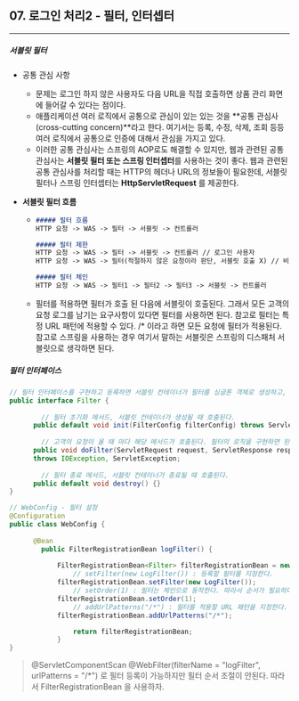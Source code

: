 ## 07. 로그인 처리2 - 필터, 인터셉터

----

##### 서블릿 필터

- 공통 관심 사항

  - 문제는 로그인 하지 않은 사용자도 다음 URL을 직접 호출하면 상품 관리 화면에 들어갈 수 있다는 점이다.
  - 애플리케이션 여러 로직에서 공통으로 관심이 있는 있는 것을 **공통 관심사(cross-cutting concern)**라고 한다. 
    여기서는 등록, 수정, 삭제, 조회 등등 여러 로직에서 공통으로 인증에 대해서 관심을 가지고 있다.
  - 이러한 공통 관심사는 스프링의 AOP로도 해결할 수 있지만, 
    웹과 관련된 공통 관심사는 **서블릿 필터 또는 스프링 인터셉터**를 사용하는 것이 좋다.
    웹과 관련된 공통 관심사를 처리할 때는 HTTP의 헤더나 URL의 정보들이 필요한데, 
    서블릿 필터나 스프링 인터셉터는 **HttpServletRequest** 를 제공한다.

- **서블릿 필터 흐름**

  - ```markdown
    ##### 필터 흐름
    HTTP 요청 -> WAS -> 필터 -> 서블릿 -> 컨트롤러
    
    ##### 필터 제한
    HTTP 요청 -> WAS -> 필터 -> 서블릿 -> 컨트롤러 // 로그인 사용자
    HTTP 요청 -> WAS -> 필터(적절하지 않은 요청이라 판단, 서블릿 호출 X) // 비 로그인 사용자
    
    ##### 필터 체인
    HTTP 요청 -> WAS -> 필터1 -> 필터2 -> 필터3 -> 서블릿 -> 컨트롤러
    ```

  - 필터를 적용하면 필터가 호출 된 다음에 서블릿이 호출된다. 
    그래서 모든 고객의 요청 로그를 남기는 요구사항이 있다면 필터를 사용하면 된다. 
    참고로 필터는 특정 URL 패턴에 적용할 수 있다. /* 이라고 하면 모든 요청에 필터가 적용된다.
    참고로 스프링을 사용하는 경우 여기서 말하는 서블릿은 스프링의 디스패처 서블릿으로 생각하면 된다.



##### 필터 인터페이스

```java
// 필터 인터페이스를 구현하고 등록하면 서블릿 컨테이너가 필터를 싱글톤 객체로 생성하고, 관리한다.
public interface Filter {
  
  		// 필터 초기화 메서드, 서블릿 컨테이너가 생성될 때 호출된다.
      public default void init(FilterConfig filterConfig) throws ServletException{}
      
  		// 고객의 요청이 올 때 마다 해당 메서드가 호출된다. 필터의 로직을 구현하면 된다.
      public void doFilter(ServletRequest request, ServletResponse response, FilterChain chain) 
      throws IOException, ServletException;
              
  		// 필터 종료 메서드, 서블릿 컨테이너가 종료될 때 호출된다.
      public default void destroy() {}
}
```

```java
// WebConfig - 필터 설정
@Configuration
public class WebConfig {
 
      @Bean
  		public FilterRegistrationBean logFilter() {
        
            FilterRegistrationBean<Filter> filterRegistrationBean = new FilterRegistrationBean<>();
        		// setFilter(new LogFilter()) : 등록할 필터를 지정한다.
            filterRegistrationBean.setFilter(new LogFilter());
        		// setOrder(1) : 필터는 체인으로 동작한다. 따라서 순서가 필요하다. 낮을 수록 먼저 동작한다.
            filterRegistrationBean.setOrder(1);
        		// addUrlPatterns("/*") : 필터를 적용할 URL 패턴을 지정한다. 한번에 여러 패턴을 지정할 수 있다.
            filterRegistrationBean.addUrlPatterns("/*");

        		return filterRegistrationBean;
			} 
}
```

>@ServletComponentScan @WebFilter(filterName = "logFilter", urlPatterns = "/*") 로 필터 등록이 가능하지만 필터 순서 조절이 안된다. 따라서 FilterRegistrationBean 을 사용하자.
